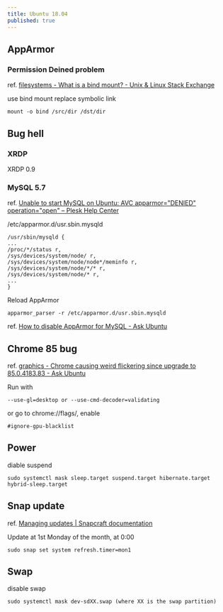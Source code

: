 ```yaml
---
title: Ubuntu 18.04
published: true
---
```


## AppArmor

### Permission Deined problem

ref. [filesystems - What is a bind mount? - Unix & Linux Stack Exchange](https://unix.stackexchange.com/questions/198590/what-is-a-bind-mount)

use bind mount replace symbolic link

    mount -o bind /src/dir /dst/dir

## Bug hell

### XRDP

XRDP 0.9

### MySQL 5.7

ref. [Unable to start MySQL on Ubuntu: AVC apparmor="DENIED" operation="open" – Plesk Help Center](https://support.plesk.com/hc/en-us/articles/360004185293-Unable-to-start-MySQL-on-Ubuntu-AVC-apparmor-DENIED-operation-open-)

/etc/apparmor.d/usr.sbin.mysqld

    /usr/sbin/mysqld {
    ...
    /proc/*/status r,
    /sys/devices/system/node/ r,
    /sys/devices/system/node/node*/meminfo r,
    /sys/devices/system/node/*/* r,
    /sys/devices/system/node/* r,
    ...
    }

Reload AppArmor

    apparmor_parser -r /etc/apparmor.d/usr.sbin.mysqld

ref. [How to disable AppArmor for MySQL - Ask Ubuntu](https://askubuntu.com/questions/1144497/how-to-disable-apparmor-for-mysql)

## Chrome 85 bug
ref. [graphics - Chrome causing weird flickering since upgrade to 85.0.4183.83 - Ask Ubuntu](https://askubuntu.com/questions/1270689/chrome-causing-weird-flickering-since-upgrade-to-85-0-4183-83/1270843#1270843?newreg=8b14027b84de40f983819745d9ba1f73)

Run with

    --use-gl=desktop or --use-cmd-decoder=validating

or go to chrome://flags/, enable

    #ignore-gpu-blacklist

## Power

diable suspend

    sudo systemctl mask sleep.target suspend.target hibernate.target hybrid-sleep.target

## Snap update
ref. [Managing updates | Snapcraft documentation](https://snapcraft.io/docs/keeping-snaps-up-to-date#heading--refresh-metered)

Update at 1st Monday of the month, at 0:00

    sudo snap set system refresh.timer=mon1

## Swap


disable swap

    sudo systemctl mask dev-sdXX.swap (where XX is the swap partition)
